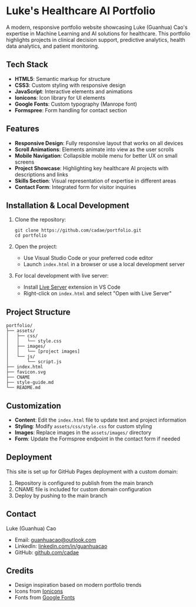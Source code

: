 # Luke's Healthcare AI Portfolio

A modern, responsive portfolio website showcasing Luke (Guanhua) Cao's expertise in Machine Learning and AI solutions for healthcare. This portfolio highlights projects in clinical decision support, predictive analytics, health data analytics, and patient monitoring.


## Tech Stack

- **HTML5**: Semantic markup for structure
- **CSS3**: Custom styling with responsive design
- **JavaScript**: Interactive elements and animations
- **Ionicons**: Icon library for UI elements
- **Google Fonts**: Custom typography (Manrope font)
- **Formspree**: Form handling for contact section

## Features

- **Responsive Design**: Fully responsive layout that works on all devices
- **Scroll Animations**: Elements animate into view as the user scrolls
- **Mobile Navigation**: Collapsible mobile menu for better UX on small screens
- **Project Showcase**: Highlighting key healthcare AI projects with descriptions and links
- **Skills Section**: Visual representation of expertise in different areas
- **Contact Form**: Integrated form for visitor inquiries

## Installation & Local Development

1. Clone the repository:
   ```
   git clone https://github.com/cadae/portfolio.git
   cd portfolio
   ```

2. Open the project:
   - Use Visual Studio Code or your preferred code editor
   - Launch `index.html` in a browser or use a local development server

3. For local development with live server:
   - Install [Live Server](https://marketplace.visualstudio.com/items?itemName=ritwickdey.LiveServer) extension in VS Code
   - Right-click on `index.html` and select "Open with Live Server"

## Project Structure

```
portfolio/
├── assets/
│   ├── css/
│   │   └── style.css
│   ├── images/
│   │   └── [project images]
│   └── js/
│       └── script.js
├── index.html
├── favicon.svg
├── CNAME
├── style-guide.md
└── README.md
```

## Customization

- **Content**: Edit the `index.html` file to update text and project information
- **Styling**: Modify `assets/css/style.css` for custom styling
- **Images**: Replace images in the `assets/images/` directory
- **Form**: Update the Formspree endpoint in the contact form if needed

## Deployment

This site is set up for GitHub Pages deployment with a custom domain:

1. Repository is configured to publish from the main branch
2. CNAME file is included for custom domain configuration
3. Deploy by pushing to the main branch

## Contact

Luke (Guanhua) Cao
- Email: guanhuacao@outlook.com
- LinkedIn: [linkedin.com/in/guanhuacao](https://www.linkedin.com/in/guanhuacao/)
- GitHub: [github.com/cadae](https://github.com/cadae)

## Credits

- Design inspiration based on modern portfolio trends
- Icons from [Ionicons](https://ionicons.com/)
- Fonts from [Google Fonts](https://fonts.google.com/)
